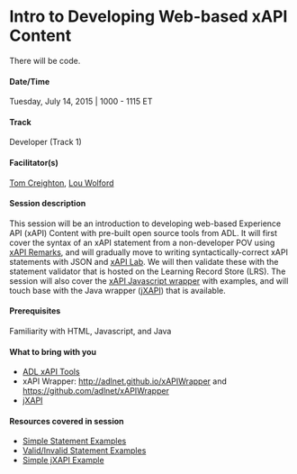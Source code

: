 # Intro to Developing Web-based xAPI Content

There will be code.

#### Date/Time
Tuesday, July 14, 2015 | 1000 - 1115 ET

#### Track
Developer (Track 1)

#### Facilitator(s)
[Tom Creighton](https://www.linkedin.com/pub/tom-creighton/16/9b7/14), [Lou Wolford](https://www.linkedin.com/pub/lou-wolford/42/747/623) 

#### Session description
This session will be an introduction to developing web-based Experience API (xAPI) Content with pre-built open source tools from ADL. It will first cover the syntax of an xAPI statement from a non-developer POV using [xAPI Remarks](http://adlnet.github.io/xapi-remarks/), and will gradually move to writing syntactically-correct xAPI statements with JSON and [xAPI Lab](http://adlnet.github.io/xapi-lab/). We will then validate these with the statement validator that is hosted on the Learning Record Store (LRS). The session will also cover the [xAPI Javascript wrapper](http://adlnet.github.io/xAPIWrapper/#xapiwrapper) with examples, and will touch base with the Java wrapper ([jXAPI](https://github.com/adlnet/jxapi)) that is available.

#### Prerequisites 
Familiarity with HTML, Javascript, and Java

#### What to bring with you
* [ADL xAPI Tools](http://adlnet.github.io/)
* xAPI Wrapper: http://adlnet.github.io/xAPIWrapper and https://github.com/adlnet/xAPIWrapper
* [jXAPI](https://github.com/adlnet/jxapi)

#### Resources covered in session
* [Simple Statement Examples](https://gist.github.com/ljwolford/0691f7d1b835921c8533)
* [Valid/Invalid Statement Examples](https://gist.github.com/ljwolford/56f575603b70c9be5ae6)
* [Simple jXAPI Example](https://gist.github.com/ljwolford/a2b0400be064403b2574)
